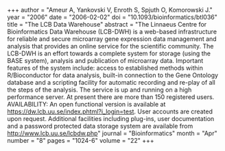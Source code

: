 +++
author = "Ameur A, Yankovski V, Enroth S, Spjuth O, Komorowski J."
year = "2006"
date = "2006-02-02"
doi = "10.1093/bioinformatics/btl036"
title = "The LCB Data Warehouse"
abstract = "The Linnaeus Centre for Bioinformatics Data Warehouse (LCB-DWH) is a web-based infrastructure for reliable and secure microarray gene expression data management and analysis that provides an online service for the scientific community. The LCB-DWH is an effort towards a complete system for storage (using the BASE system), analysis and publication of microarray data. Important features of the system include: access to established methods within R/Bioconductor for data analysis, built-in connection to the Gene Ontology database and a scripting facility for automatic recording and re-play of all the steps of the analysis. The service is up and running on a high performance server. At present there are more than 150 registered users. AVAILABILITY: An open functional version is available at https://dw.lcb.uu.se/index.phtml?i_login=test. User accounts are created upon request. Additional facilities including plug-ins, user documentation and a password protected data storage system are available from http://www.lcb.uu.se/lcbdw.php"
journal = "Bioinformatics"
month = "Apr"
number = "8"
pages = "1024-6"
volume = "22"
+++

